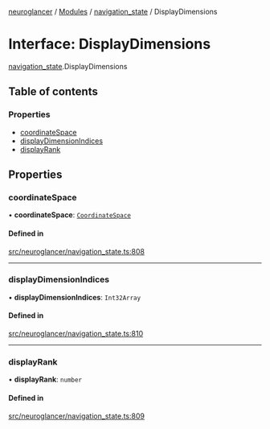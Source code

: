 [neuroglancer](../README.md) / [Modules](../modules.md) / [navigation\_state](../modules/navigation_state.md) / DisplayDimensions

# Interface: DisplayDimensions

[navigation_state](../modules/navigation_state.md).DisplayDimensions

## Table of contents

### Properties

- [coordinateSpace](navigation_state.DisplayDimensions.md#coordinatespace)
- [displayDimensionIndices](navigation_state.DisplayDimensions.md#displaydimensionindices)
- [displayRank](navigation_state.DisplayDimensions.md#displayrank)

## Properties

### coordinateSpace

• **coordinateSpace**: [`CoordinateSpace`](coordinate_transform.CoordinateSpace.md)

#### Defined in

[src/neuroglancer/navigation_state.ts:808](https://github.com/ActiveBrainAtlas2/neuroglancer/blob/285e65d7/src/neuroglancer/navigation_state.ts#L808)

___

### displayDimensionIndices

• **displayDimensionIndices**: `Int32Array`

#### Defined in

[src/neuroglancer/navigation_state.ts:810](https://github.com/ActiveBrainAtlas2/neuroglancer/blob/285e65d7/src/neuroglancer/navigation_state.ts#L810)

___

### displayRank

• **displayRank**: `number`

#### Defined in

[src/neuroglancer/navigation_state.ts:809](https://github.com/ActiveBrainAtlas2/neuroglancer/blob/285e65d7/src/neuroglancer/navigation_state.ts#L809)
